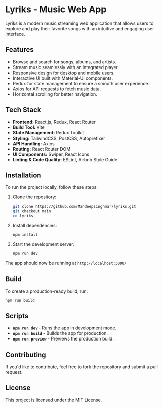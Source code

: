 # Lyriks - Music Web App

Lyriks is a modern music streaming web application that allows users to explore and play their favorite songs with an intuitive and engaging user interface.

## Features
- Browse and search for songs, albums, and artists.
- Stream music seamlessly with an integrated player.
- Responsive design for desktop and mobile users.
- Interactive UI built with Material-UI components.
- Redux for state management to ensure a smooth user experience.
- Axios for API requests to fetch music data.
- Horizontal scrolling for better navigation.

## Tech Stack
- **Frontend:** React.js, Redux, React Router
- **Build Tool:** Vite
- **State Management:** Redux Toolkit
- **Styling:** TailwindCSS, PostCSS, Autoprefixer
- **API Handling:** Axios
- **Routing:** React Router DOM
- **UI Components:** Swiper, React Icons
- **Linting & Code Quality:** ESLint, Airbnb Style Guide

## Installation
To run the project locally, follow these steps:

1. Clone the repository:
   ```bash
   git clone https://github.com/Mandeepsinghmar/lyriks.git
   git checkout main
   cd lyriks
   ```

2. Install dependencies:
   ```bash
   npm install
   ```

3. Start the development server:
   ```bash
   npm run dev
   ```

The app should now be running at `http://localhost:3000/`

## Build
To create a production-ready build, run:
```bash
npm run build
```

## Scripts
- **`npm run dev`** - Runs the app in development mode.
- **`npm run build`** - Builds the app for production.
- **`npm run preview`** - Previews the production build.

## Contributing
If you'd like to contribute, feel free to fork the repository and submit a pull request.

## License
This project is licensed under the MIT License.

